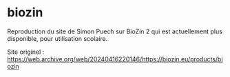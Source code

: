 # biozin

Reproduction du site de Simon Puech sur BioZin 2 qui est actuellement plus disponible, pour utilisation scolaire.

Site originel :
https://web.archive.org/web/20240416220146/https://biozin.eu/products/biozin
